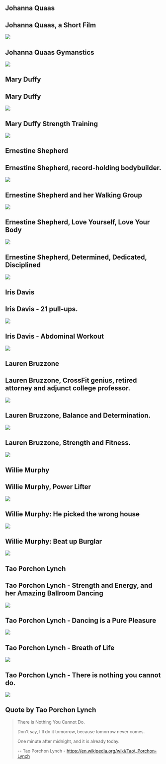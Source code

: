 Johanna Quaas
-------------

Johanna Quaas, a Short Film
---------------------------

[![](/image/yid-0JWePnHeniM.jpg)](https://www.youtube.com/watch?v=0JWePnHeniM)

Johanna Quaas Gymanstics
------------------------

[![](/image/yid-o625rylh3bY.jpg)](https://www.youtube.com/watch?v=o625rylh3bY)

Mary Duffy
----------

Mary Duffy
----------

[![](/image/yid-A8_ApkdygvU.jpg)](https://www.youtube.com/watch?v=A8_ApkdygvU)

Mary Duffy Strength Training
----------------------------

[![](/image/yid-3h1P58BIa2s.jpg)](https://www.youtube.com/watch?v=3h1P58BIa2s)

Ernestine Shepherd
------------------

Ernestine Shepherd, record-holding bodybuilder.
-----------------------------------------------

[![](/image/yid-hpBo2dl3PBc.jpg)](https://www.youtube.com/watch?v=hpBo2dl3PBc)

Ernestine Shepherd and her Walking Group
----------------------------------------

[![](/image/yid-NbZLdLfBQuk.jpg)](https://www.youtube.com/watch?v=NbZLdLfBQuk)

Ernestine Shepherd, Love Yourself, Love Your Body
-------------------------------------------------

[![](/image/yid-MyUG9lR0-cg.jpg)](https://www.youtube.com/watch?v=MyUG9lR0-cg)

Ernestine Shepherd, Determined, Dedicated, Disciplined
------------------------------------------------------

[![](/image/yid-kSpLieRQL-w.jpg)](https://www.youtube.com/watch?v=kSpLieRQL-w)

Iris Davis
----------

Iris Davis - 21 pull-ups.
-------------------------

[![](/image/yid--WZ0EPe_Nok.jpg)](https://www.youtube.com/watch?v=-WZ0EPe_Nok)

Iris Davis - Abdominal Workout
------------------------------

[![](/image/yid-oiaQygkQtgw.jpg)](https://www.youtube.com/watch?v=oiaQygkQtgw)

Lauren Bruzzone
---------------

Lauren Bruzzone, CrossFit genius, retired attorney and adjunct college professor.
---------------------------------------------------------------------------------

[![](/image/yid-TAcyA3OQ1v8.jpg)](https://www.youtube.com/watch?v=TAcyA3OQ1v8)

Lauren Bruzzone, Balance and Determination.
-------------------------------------------

[![](/image/yid-WQukIAVo000.jpg)](https://www.youtube.com/watch?v=WQukIAVo000)

Lauren Bruzzone, Strength and Fitness.
--------------------------------------

[![](/image/yid-tI98MLR-4U4.jpg)](https://www.youtube.com/watch?v=tI98MLR-4U4)

Willie Murphy
-------------

Willie Murphy, Power Lifter
---------------------------

[![](/image/yid-0zjhSlJN-Qw.jpg)](https://www.youtube.com/watch?v=0zjhSlJN-Qw)

Willie Murphy: He picked the wrong house
----------------------------------------

[![](/image/yid-gYLaobn-YVM.jpg)](https://www.youtube.com/watch?v=gYLaobn-YVM)

Willie Murphy: Beat up Burglar
------------------------------

[![](/image/yid-odJRDx3tA0w.jpg)](https://www.youtube.com/watch?v=odJRDx3tA0w)

Tao Porchon Lynch
-----------------

Tao Porchon Lynch - Strength and Energy, and her Amazing Ballroom Dancing
-------------------------------------------------------------------------

[![](/image/yid-u76yQEdflVM.jpg)](https://www.youtube.com/watch?v=u76yQEdflVM)

Tao Porchon Lynch - Dancing is a Pure Pleasure
----------------------------------------------

[![](/image/yid-CdXp15Lbx1c.jpg)](https://www.youtube.com/watch?v=CdXp15Lbx1c)

Tao Porchon Lynch - Breath of Life
----------------------------------

[![](/image/yid-RAqv1KMNUUU.jpg)](https://www.youtube.com/watch?v=RAqv1KMNUUU)

Tao Porchon Lynch - There is nothing you cannot do.
---------------------------------------------------

[![](/image/yid-oTmaTD5H0iM.jpg)](https://www.youtube.com/watch?v=oTmaTD5H0iM)

Quote by Tao Porchon Lynch
--------------------------

> There is Nothing You Cannot Do.
> 
> Don't say, I'll do it tomorrow, because tomorrow never comes.
> 
> One minute after midnight, and it is already today.
> 
> \-- Tao Porchon Lynch - https://en.wikipedia.org/wiki/Tao\_Porchon-Lynch